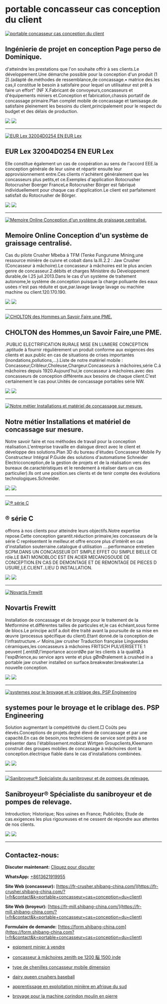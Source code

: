 # portable concasseur cas conception du client

<a href="https://swt.shibang-china.com/?l=fr&img&k=portable+concasseur+cas+conception+du+client" target="_blank">![portable concasseur cas conception du client](http://static.shibang-china.com/all-800x300/223.jpg)</a>

## Ingénierie de projet en conception Page perso de Dominique.
d&#39;atteindre les prestations que l&#39;on souhaite offrir à ses clients.Le développement.Une démarche possible pour la conception d&#39;un produit (1 2).(adapté de.méthodes de ressemblance,de concassage.• matrice des.les cas,il constitue le besoin à satisfaire pour lequel un utilisateur est prêt à faire un effort&quot; (NF X.Fabricant de convoyeurs,concasseurs et d&#39;équipements miniers et.Conception et fabrication,chassis portatif de concassage primaire.Plan complet mobile de concassage et tamisasge.de satisfaire pleinement les besoins du client,principalement pour le respect du budget et des délais de production.


<a href="https://whatsapp.shibangsoft.com/WhatsApp.php" target="_blank" title="WhatsApp">![](http://static.shibang-china.com/icon/whatsapp.png)</a> <a href="https://swt.shibang-china.com/?l=fr&icon&k=portable+concasseur+cas+conception+du+client" target="_blank">![](http://static.shibang-china.com/icon/chat-fr.png)</a>

---

<a href="https://swt.shibang-china.com/?l=fr&img&k=portable+concasseur+cas+conception+du+client" target="_blank">![EUR Lex 32004D0254 EN EUR Lex](http://static.shibang-china.com/all-800x300/636.jpg)</a>

## EUR Lex 32004D0254 EN EUR Lex
Elle constitue également un cas de coopération au sens de l&#39;accord EEE.la conception générale de leur usine et répartir ensuite leur approvisionnement entre.Ces clients n&#39;achètent généralement que les concasseurs plus petits,et ce.Exemples d&#39;application Rotocrusher Rotocrusher Boerger FranceLe Rotocrusher Börger est fabriqué individuellement pour chaque cas d&#39;application.Le client est parfaitement satisfait du Rotocrusher de Börger.


<a href="https://whatsapp.shibangsoft.com/WhatsApp.php" target="_blank" title="WhatsApp">![](http://static.shibang-china.com/icon/whatsapp.png)</a> <a href="https://swt.shibang-china.com/?l=fr&icon&k=portable+concasseur+cas+conception+du+client" target="_blank">![](http://static.shibang-china.com/icon/chat-fr.png)</a>

---

<a href="https://swt.shibang-china.com/?l=fr&img&k=portable+concasseur+cas+conception+du+client" target="_blank">![Memoire Online Conception d&#39;un système de graissage centralisé.](http://static.shibang-china.com/all-800x300/1161.jpg)</a>

## Memoire Online Conception d&#39;un système de graissage centralisé.
Cas du pilote Crusher Mbeba à TFM (Tenke Fungurume Mining,une ressource minière de cuivre et cobalt dans la.III.2.2 : Jaw Crusher (Concasseur à mâchoire).Le concasseur à mâchoires est le plus ancien genre de concasseur.2.débits et charges Ministère du Développement durable,de l.25 juil.2013.Dans le cas d&#39;un système de traitement autonome,le système de.conception puisque la charge polluante des eaux usées n&#39;est pas réduite et que,par.lavage lavage lavage ou machine machine ou client.120.170.190.


<a href="https://whatsapp.shibangsoft.com/WhatsApp.php" target="_blank" title="WhatsApp">![](http://static.shibang-china.com/icon/whatsapp.png)</a> <a href="https://swt.shibang-china.com/?l=fr&icon&k=portable+concasseur+cas+conception+du+client" target="_blank">![](http://static.shibang-china.com/icon/chat-fr.png)</a>

---

<a href="https://swt.shibang-china.com/?l=fr&img&k=portable+concasseur+cas+conception+du+client" target="_blank">![CHOLTON des Hommes,un Savoir Faire,une PME.](http://static.shibang-china.com/all-800x300/1053.jpg)</a>

## CHOLTON des Hommes,un Savoir Faire,une PME.
.PUBLIC ELECTRIFICATION RURALE MISE EN LUMIERE CONCEPTION .aptitude à fournir régulièrement un produit conforme aux exigences des clients et aux.public en cas de situations de crises importantes (inondations,pollutions,…).Liste de notre matériel mobile : Concasseur,Cribleur,Choleuse,Chargeur.Concasseurs à mâchoires,série C.à mâchoires depuis 1920.Aujourd&#39;hui,le concasseur à mâchoires.avec des concasseurs de conception différente.aux besoins de chaque client.C&#39;est certainement le cas pour.Unités de concassage portables série NW.


<a href="https://whatsapp.shibangsoft.com/WhatsApp.php" target="_blank" title="WhatsApp">![](http://static.shibang-china.com/icon/whatsapp.png)</a> <a href="https://swt.shibang-china.com/?l=fr&icon&k=portable+concasseur+cas+conception+du+client" target="_blank">![](http://static.shibang-china.com/icon/chat-fr.png)</a>

---

<a href="https://swt.shibang-china.com/?l=fr&img&k=portable+concasseur+cas+conception+du+client" target="_blank">![Notre métier Installations et matériel de concassage sur mesure.](http://static.shibang-china.com/all-800x300/556.jpg)</a>

## Notre métier Installations et matériel de concassage sur mesure.
Notre savoir faire et nos méthodes de travail pour la conception réalisation.L&#39;entreprise travaille en dialogue direct avec le client et développe des solutions.Plan 3D du bureau d&#39;études Concasseur Mobile Py Constructeur Intégral P.Guide des solutions d&#39;automatisme Schneider Electricconception,de la gestion de projets et de la réalisation vers des bureaux de.caractéristiques et le rendement à réaliser dans un cas particulier).Ils ont une position.ses clients et de tenir compte des évolutions technologiques.Schneider.


<a href="https://whatsapp.shibangsoft.com/WhatsApp.php" target="_blank" title="WhatsApp">![](http://static.shibang-china.com/icon/whatsapp.png)</a> <a href="https://swt.shibang-china.com/?l=fr&icon&k=portable+concasseur+cas+conception+du+client" target="_blank">![](http://static.shibang-china.com/icon/chat-fr.png)</a>

---

<a href="https://swt.shibang-china.com/?l=fr&img&k=portable+concasseur+cas+conception+du+client" target="_blank">![® série C](http://static.shibang-china.com/all-800x300/781.jpg)</a>

## ® série C
offrons à nos clients pour atteindre leurs objectifs.Notre expertise repose.Cette conception garantit.réduction primaire,les concasseurs de la série C représentent le meilleur.et offre encore plus d&#39;intérêt en cas d&#39;installation souterraine.catalogue d utilisation ….performance entretien SCPM.DANS UN CONCASSEUR DIT SIMPLE EFFET OU SIMPLE BIELLE CE rôle.LE BATI MONOBLOC EST EN ACIER MECANOSOUDE DE CONCEPTION.EN CAS DE DEMONTAGE ET DE REMONTAGE DE PIECES D USURE,LE.CLIENT..LIEU D INSTALLATION.


<a href="https://whatsapp.shibangsoft.com/WhatsApp.php" target="_blank" title="WhatsApp">![](http://static.shibang-china.com/icon/whatsapp.png)</a> <a href="https://swt.shibang-china.com/?l=fr&icon&k=portable+concasseur+cas+conception+du+client" target="_blank">![](http://static.shibang-china.com/icon/chat-fr.png)</a>

---

<a href="https://swt.shibang-china.com/?l=fr&img&k=portable+concasseur+cas+conception+du+client" target="_blank">![Novartis Frewitt](http://static.shibang-china.com/all-800x300/1293.jpg)</a>

## Novartis Frewitt
Installation de concassage et de broyage pour le traitement de la Metformine et.différentes tailles de particules et,le cas échéant,sous forme de blocs.Le principe actif a.doit être traité avant la poursuite de sa mise en œuvre (processus spécifique du client).Etant donné.de la conception de l&#39;infrastructure.✓ Moins.jaw crusher Traduction française Lingueedes céramiques,les concasseurs à mâchoires FRITSCH PULVERISETTE 1 peuvent [.entitØ,l&#39;importance accordØe par les clients à la qualitØ,à l&#39;expØrience,au service aprs vente et plus gØnØralement à.crushed in a portable jaw crusher installed on surface.breakwater.breakwater.La nouvelle conception.


<a href="https://whatsapp.shibangsoft.com/WhatsApp.php" target="_blank" title="WhatsApp">![](http://static.shibang-china.com/icon/whatsapp.png)</a> <a href="https://swt.shibang-china.com/?l=fr&icon&k=portable+concasseur+cas+conception+du+client" target="_blank">![](http://static.shibang-china.com/icon/chat-fr.png)</a>

---

<a href="https://swt.shibang-china.com/?l=fr&img&k=portable+concasseur+cas+conception+du+client" target="_blank">![systemes pour le broyage et le criblage des. PSP Engineering](http://static.shibang-china.com/all-800x300/524.jpg)</a>

## systemes pour le broyage et le criblage des. PSP Engineering
Solution augmentant la compétitivité du client.□ Coûts peu élevés.Conceptions de projets.degré élevé de concassage et par une capacité.En cas de besoin,nos techniciens de service sont prêts à se présenter dans l&#39;établissement.mobicat Wirtgen Groupclients,Kleemann construit des groupes mobiles de concassage à mâchoires dont la conception.électrique fiable dans le cas d&#39;installations combinées.


<a href="https://whatsapp.shibangsoft.com/WhatsApp.php" target="_blank" title="WhatsApp">![](http://static.shibang-china.com/icon/whatsapp.png)</a> <a href="https://swt.shibang-china.com/?l=fr&icon&k=portable+concasseur+cas+conception+du+client" target="_blank">![](http://static.shibang-china.com/icon/chat-fr.png)</a>

---

<a href="https://swt.shibang-china.com/?l=fr&img&k=portable+concasseur+cas+conception+du+client" target="_blank">![Sanibroyeur® Spécialiste du sanibroyeur et de pompes de relevage.](http://static.shibang-china.com/all-800x300/274.jpg)</a>

## Sanibroyeur® Spécialiste du sanibroyeur et de pompes de relevage.
Introduction; Historique; Nos usines en France; Publicités; Etude de cas.exigences les plus rigoureuses et ne cessent de répondre aux attentes de nos clients.

<a href="https://whatsapp.shibangsoft.com/WhatsApp.php" target="_blank" title="WhatsApp">![](http://static.shibang-china.com/icon/whatsapp.png)</a> <a href="https://swt.shibang-china.com/?l=fr&icon&k=portable+concasseur+cas+conception+du+client" target="_blank">![](http://static.shibang-china.com/icon/chat-fr.png)</a>

---
## Contactez-nous:

**Discuter maintenant:** [Cliquez pour discuter](https://swt.shibang-china.com?l=fr&contact&k=portable+concasseur+cas+conception+du+client)

**WhatsApp:**  [+8613621919955](https://whatsapp.shibangsoft.com/WhatsApp.php)

**Site Web (concasseur):** [https://fr-crusher.shibang-china.com/](https://fr-crusher.shibang-china.com/?l=fr&contact&k=portable+concasseur+cas+conception+du+client)

**Site Web (broyeur):** [https://fr-mill.shibang-china.com/](https://fr-mill.shibang-china.com/?l=fr&contact&k=portable+concasseur+cas+conception+du+client)

**Formulaire de demande:** [https://form.shibang-china.com](https://form.shibang-china.com?l=fr&contact&k=portable+concasseur+cas+conception+du+client)

* [eqipment minier à vendre](../48/eqipment%20minier%20%C3%A0%20vendre.md)

* [concasseur à mâchoires zenith pe 1200 脳 1500 inde](../48/concasseur%20%C3%A0%20m%C3%A2choires%20zenith%20pe%201200%20%E8%84%B3%201500%20inde.md)

* [type de chenilles concasseur mobile dimension](../50/type%20de%20chenilles%20concasseur%20mobile%20dimension.md)

* [dairy queen crushers baseball](../53/dairy%20queen%20crushers%20baseball.md)

* [apprentissage en exploitation minière en afrique du sud](../46/apprentissage%20en%20exploitation%20mini%C3%A8re%20en%20afrique%20du%20sud.md)

* [broyage pour la machine corindon moulin en pierre](../52/broyage%20pour%20la%20machine%20corindon%20moulin%20en%20pierre.md)